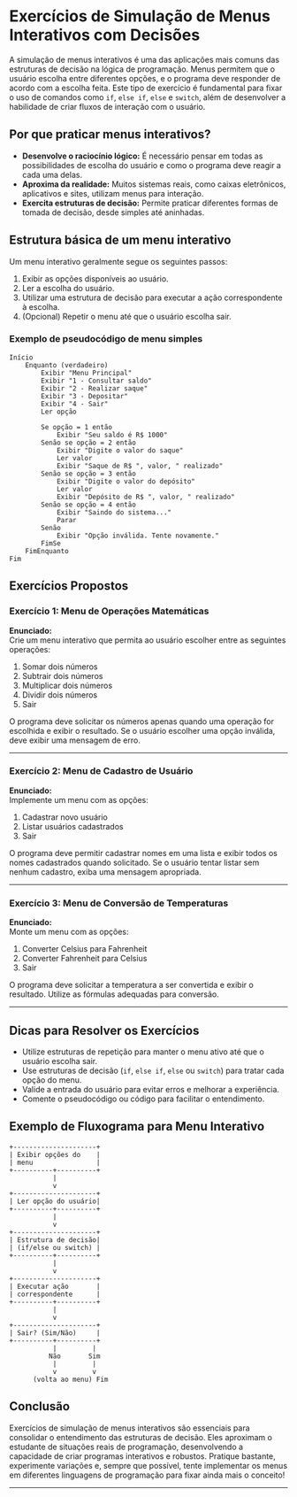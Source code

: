 
# Exercícios de Simulação de Menus Interativos com Decisões

A simulação de menus interativos é uma das aplicações mais comuns das estruturas de decisão na lógica de programação. Menus permitem que o usuário escolha entre diferentes opções, e o programa deve responder de acordo com a escolha feita. Este tipo de exercício é fundamental para fixar o uso de comandos como `if`, `else if`, `else` e `switch`, além de desenvolver a habilidade de criar fluxos de interação com o usuário.

## Por que praticar menus interativos?

- **Desenvolve o raciocínio lógico:** É necessário pensar em todas as possibilidades de escolha do usuário e como o programa deve reagir a cada uma delas.
- **Aproxima da realidade:** Muitos sistemas reais, como caixas eletrônicos, aplicativos e sites, utilizam menus para interação.
- **Exercita estruturas de decisão:** Permite praticar diferentes formas de tomada de decisão, desde simples até aninhadas.

## Estrutura básica de um menu interativo

Um menu interativo geralmente segue os seguintes passos:

1. Exibir as opções disponíveis ao usuário.
2. Ler a escolha do usuário.
3. Utilizar uma estrutura de decisão para executar a ação correspondente à escolha.
4. (Opcional) Repetir o menu até que o usuário escolha sair.

### Exemplo de pseudocódigo de menu simples

```plaintext
Início
    Enquanto (verdadeiro)
        Exibir "Menu Principal"
        Exibir "1 - Consultar saldo"
        Exibir "2 - Realizar saque"
        Exibir "3 - Depositar"
        Exibir "4 - Sair"
        Ler opção

        Se opção = 1 então
            Exibir "Seu saldo é R$ 1000"
        Senão se opção = 2 então
            Exibir "Digite o valor do saque"
            Ler valor
            Exibir "Saque de R$ ", valor, " realizado"
        Senão se opção = 3 então
            Exibir "Digite o valor do depósito"
            Ler valor
            Exibir "Depósito de R$ ", valor, " realizado"
        Senão se opção = 4 então
            Exibir "Saindo do sistema..."
            Parar
        Senão
            Exibir "Opção inválida. Tente novamente."
        FimSe
    FimEnquanto
Fim
```

## Exercícios Propostos

### Exercício 1: Menu de Operações Matemáticas

**Enunciado:**  
Crie um menu interativo que permita ao usuário escolher entre as seguintes operações:  
1. Somar dois números  
2. Subtrair dois números  
3. Multiplicar dois números  
4. Dividir dois números  
5. Sair  

O programa deve solicitar os números apenas quando uma operação for escolhida e exibir o resultado. Se o usuário escolher uma opção inválida, deve exibir uma mensagem de erro.

---

### Exercício 2: Menu de Cadastro de Usuário

**Enunciado:**  
Implemente um menu com as opções:  
1. Cadastrar novo usuário  
2. Listar usuários cadastrados  
3. Sair  

O programa deve permitir cadastrar nomes em uma lista e exibir todos os nomes cadastrados quando solicitado. Se o usuário tentar listar sem nenhum cadastro, exiba uma mensagem apropriada.

---

### Exercício 3: Menu de Conversão de Temperaturas

**Enunciado:**  
Monte um menu com as opções:  
1. Converter Celsius para Fahrenheit  
2. Converter Fahrenheit para Celsius  
3. Sair  

O programa deve solicitar a temperatura a ser convertida e exibir o resultado. Utilize as fórmulas adequadas para conversão.

---

## Dicas para Resolver os Exercícios

- Utilize estruturas de repetição para manter o menu ativo até que o usuário escolha sair.
- Use estruturas de decisão (`if`, `else if`, `else` ou `switch`) para tratar cada opção do menu.
- Valide a entrada do usuário para evitar erros e melhorar a experiência.
- Comente o pseudocódigo ou código para facilitar o entendimento.

## Exemplo de Fluxograma para Menu Interativo

```plaintext
+---------------------+
| Exibir opções do    |
| menu                |
+----------+----------+
           |
           v
+---------------------+
| Ler opção do usuário|
+----------+----------+
           |
           v
+---------------------+
| Estrutura de decisão|
| (if/else ou switch) |
+----------+----------+
           |
           v
+---------------------+
| Executar ação       |
| correspondente      |
+----------+----------+
           |
           v
+---------------------+
| Sair? (Sim/Não)     |
+----------+----------+
           |         |
          Não       Sim
           |         |
           v         v
      (volta ao menu) Fim
```

## Conclusão

Exercícios de simulação de menus interativos são essenciais para consolidar o entendimento das estruturas de decisão. Eles aproximam o estudante de situações reais de programação, desenvolvendo a capacidade de criar programas interativos e robustos. Pratique bastante, experimente variações e, sempre que possível, tente implementar os menus em diferentes linguagens de programação para fixar ainda mais o conceito!

---
```